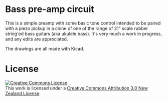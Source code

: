 # Bass pre-amp circuit

This is a simple preamp with some basic tone control intended to be paired with
a piezo pickup in a clone of one of the range of 21" scale rubber string'ed bass
guitars (aka ukulele bass).  It's very much a work in progress, and any edits
are appreciated.

The drawings are all made with Kicad.

# License

<a rel="license" href="http://creativecommons.org/licenses/by/3.0/nz/"><img
alt="Creative Commons License" style="border-width:0"
src="https://i.creativecommons.org/l/by/3.0/nz/88x31.png" /></a><br />This work
is licensed under a <a rel="license"
href="http://creativecommons.org/licenses/by/3.0/nz/">Creative Commons
Attribution 3.0 New Zealand License</a>.
